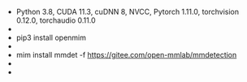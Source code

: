 - Python 3.8, CUDA 11.3, cuDNN 8, NVCC, Pytorch 1.11.0, torchvision 0.12.0, torchaudio 0.11.0
-
- pip3 install openmim
-
- mim install mmdet -f  https://gitee.com/open-mmlab/mmdetection
-
-